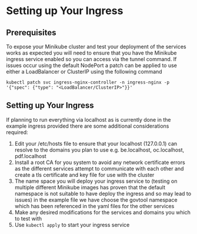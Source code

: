 # Setting up Your Ingress

## Prerequisites

To expose your Minikube cluster and test your deployment of the services works as expected you will need to ensure that you have the Minikube ingress service enabled so you can access via the tunnel command. If issues occur using the default NodePort a patch can be applied to use either a LoadBalancer or ClusterIP using the following command

`kubectl patch svc ingress-nginx-controller -n ingress-nginx -p '{"spec": {"type": "<LoadBalancer/ClusterIP>"}}'`

## Setting up Your Ingress

If planning to run everything via localhost as is currently done in the example ingress provided there are some additional considerations required:

1. Edit your /etc/hosts file to ensure that your localhost (127.0.0.1) can resolve to the domains you plan to use e.g. be.localhost, oc.localhost, pdf.localhost
2. Install a root CA for you system to avoid any network certificate errors as the different services attempt to communicate with each other and create a tls certificate and key file for use with the cluster
3. The name space you will deploy your ingress service to (testing on multiple different Minikube images has proven that the default namespace is not suitable to have deploy the ingress and so may lead to issues) in the example file we have choose the govtool namespace which has been referenced in the yaml files for the other services
4. Make any desired modifications for the services and domains you which to test with
5. Use `kubectl apply` to start your ingress service
